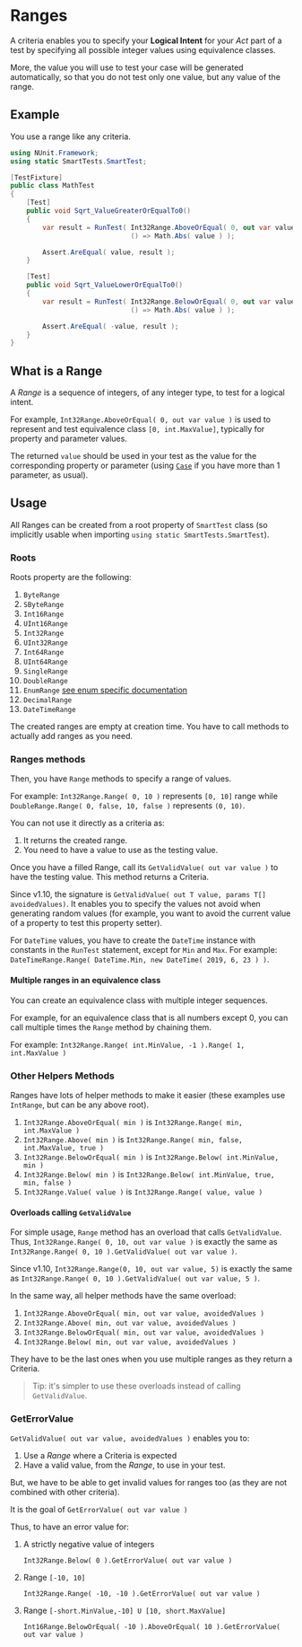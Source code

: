 # Ranges

A criteria enables you to specify your **Logical Intent** for your *Act* part of a test by specifying all possible integer values using equivalence classes.

More, the value you will use to test your case will be generated automatically, so that you do not test only one value, but any value of the range.

## Example

You use a range like any criteria.

```C#
using NUnit.Framework;
using static SmartTests.SmartTest;

[TestFixture]
public class MathTest
{
    [Test]
    public void Sqrt_ValueGreaterOrEqualTo0()
    {
        var result = RunTest( Int32Range.AboveOrEqual( 0, out var value ),
                              () => Math.Abs( value ) );

        Assert.AreEqual( value, result );
    }

    [Test]
    public void Sqrt_ValueLowerOrEqualTo0()
    {
        var result = RunTest( Int32Range.BelowOrEqual( 0, out var value ),
                              () => Math.Abs( value ) );

        Assert.AreEqual( -value, result );
    }
}
```

## What is a Range

A *Range* is a sequence of integers, of any integer type, to test for a logical intent.

For example, `Int32Range.AboveOrEqual( 0, out var value )` is used to represent and test equivalence class `[0, int.MaxValue]`, typically for property and parameter values.

The returned `value` should be used in your test as the value for the corresponding property or parameter (using [`Case`](../Cases/readme.md) if you have more than 1 parameter, as usual).

## Usage

All Ranges can be created from a root property of `SmartTest` class (so implicitly usable when importing `using static SmartTests.SmartTest`).

### Roots

Roots property are the following:

1. `ByteRange`
2. `SByteRange`
3. `Int16Range`
4. `UInt16Range`
5. `Int32Range`
6. `UInt32Range`
7. `Int64Range`
8. `UInt64Range`
9. `SingleRange`
10. `DoubleRange`
11. `EnumRange` [see enum specific documentation](enums.md)
12. `DecimalRange`
13. `DateTimeRange`

The created ranges are empty at creation time.
You have to call methods to actually add ranges as you need.

### Ranges methods

Then, you have `Range` methods to specify a range of values.

For example: `Int32Range.Range( 0, 10 )` represents `[0, 10]` range while `DoubleRange.Range( 0, false, 10, false )` represents `(0, 10)`.

You can not use it directly as a criteria as:

1. It returns the created range.
2. You need to have a value to use as the testing value.

Once you have a filled Range, call its `GetValidValue( out var value )` to have the testing value. This method returns a Criteria.

Since v1.10, the signature is `GetValidValue( out T value, params T[] avoidedValues)`. It enables you to specify the values not avoid when generating random values (for example, you want to avoid the current value of a property to test this property setter).

For `DateTime` values, you have to create the `DateTime` instance with constants in the `RunTest` statement, except for `Min` and `Max`.
For example: `DateTimeRange.Range( DateTime.Min, new DateTime( 2019, 6, 23 ) )`.

#### Multiple ranges in an equivalence class

You can create an equivalence class with multiple integer sequences.

For example, for an equivalence class that is all numbers except 0, you can call multiple times the `Range` method by chaining them.

For example: `Int32Range.Range( int.MinValue, -1 ).Range( 1, int.MaxValue )`

### Other Helpers Methods

Ranges have lots of helper methods to make it easier (these examples use `IntRange`, but can be any above root).

1. `Int32Range.AboveOrEqual( min )` is `Int32Range.Range( min, int.MaxValue )`
2. `Int32Range.Above( min )` is `Int32Range.Range( min, false, int.MaxValue, true )`
3. `Int32Range.BelowOrEqual( min )` is `Int32Range.Below( int.MinValue, min )`
4. `Int32Range.Below( min )` is `Int32Range.Below( int.MinValue, true, min, false )`
5. `Int32Range.Value( value )` is `Int32Range.Range( value, value )`

#### Overloads calling `GetValidValue`

For simple usage, `Range` method has an overload that calls `GetValidValue`.
Thus, `Int32Range.Range( 0, 10, out var value )` is exactly the same as `Int32Range.Range( 0, 10 ).GetValidValue( out var value )`.

Since v1.10, `Int32Range.Range(0, 10, out var value, 5)` is exactly the same as `Int32Range.Range( 0, 10 ).GetValidValue( out var value, 5 )`.

In the same way, all helper methods have the same overload:

1. `Int32Range.AboveOrEqual( min, out var value, avoidedValues )`
2. `Int32Range.Above( min, out var value, avoidedValues )`
3. `Int32Range.BelowOrEqual( min, out var value, avoidedValues )`
4. `Int32Range.Below( min, out var value, avoidedValues )`

They have to be the last ones when you use multiple ranges as they return a Criteria.

> Tip: it's simpler to use these overloads instead of calling `GetValidValue`.

### GetErrorValue

`GetValidValue( out var value, avoidedValues )` enables you to:

1. Use a *Range* where a Criteria is expected
2. Have a valid value, from the *Range*, to use in your test.

But, we have to be able to get invalid values for ranges too (as they are not combined with other criteria).

It is the goal of `GetErrorValue( out var value )`

Thus, to have an error value for:

1. A strictly negative value of integers

   `Int32Range.Below( 0 ).GetErrorValue( out var value )`

2. Range `[-10, 10]`

    `Int32Range.Range( -10, -10 ).GetErrorValue( out var value )`

3. Range `[-short.MinValue,-10] U [10, short.MaxValue]`

    `Int16Range.BelowOrEqual( -10 ).AboveOrEqual( 10 ).GetErrorValue( out var value )`
